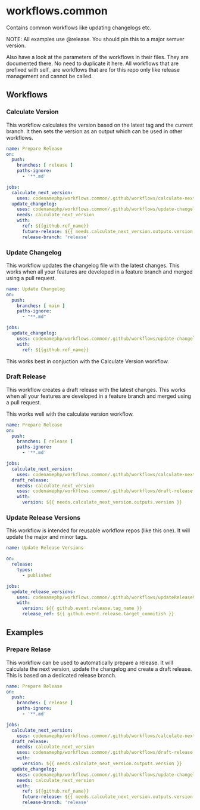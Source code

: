 # workflows.common
Contains common workflows like updating changelogs etc.

NOTE: All examples use @release. You should pin this to a major semver version.

Also have a look at the parameters of the workflows in their files. They are documented there. No need to duplicate it here.
All workflows that are prefixed with self_ are workflows that are for this repo only like release management and cannot be called.

## Workflows

### Calculate Version

This workflow calculates the version based on the latest tag and the current branch. It then sets the
version as an output which can be used in other workflows.

```yaml
name: Prepare Release
on:
  push:
    branches: [ release ]
    paths-ignore:
      - '**.md'

jobs:
  calculate_next_version:
    uses: codenamephp/workflows.common/.github/workflows/calculate-next-version.yml@relase
  update_changelog:
    uses: codenamephp/workflows.common/.github/workflows/update-changelog.yml@release
    needs: calculate_next_version
    with:
      ref: ${{github.ref_name}}
      future-release: ${{ needs.calculate_next_version.outputs.version }}
      release-branch: 'release'
```

### Update Changelog

This workflow updates the changelog file with the latest changes. This works when all your features are
developed in a feature branch and merged using a pull request.

```yaml
name: Update Changelog
on:
  push:
    branches: [ main ]
    paths-ignore:
      - "**.md"

jobs:
  update_changelog:
    uses: codenamephp/workflows.common/.github/workflows/update-changelog.yml@release
    with:
      ref: ${{github.ref_name}}
```

This works best in conjuction with the Calculate Version workflow.

### Draft Release

This workflow creates a draft release with the latest changes. This works when all your features are
developed in a feature branch and merged using a pull request.

This works well with the calculate version workflow.

```yaml
name: Prepare Release
on:
  push:
    branches: [ release ]
    paths-ignore:
      - '**.md'

jobs:
  calculate_next_version:
    uses: codenamephp/workflows.common/.github/workflows/calculate-next-version.yml@release
  draft_release:
    needs: calculate_next_version
    uses: codenamephp/workflows.common/.github/workflows/draft-release.yml@release
    with:
      version: ${{ needs.calculate_next_version.outputs.version }}
```
### Update Release Versions

This workflow is intended for reusable workflow repos (like this one). It will update the major and minor tags.

```yaml
name: Update Release Versions

on:
  release:
    types:
      - published

jobs:
  update_release_versions:
    uses: codenamephp/workflows.common/.github/workflows/updateReleaseVersions.yml@release
    with:
      version: ${{ github.event.release.tag_name }}
      release_ref: ${{ github.event.release.target_commitish }}
```

## Examples

### Prepare Relase

This workflow can be used to automatically prepare a release. It will calculate the next version, update
the changelog and create a draft release. This is based on a dedicated release branch.

```yaml
name: Prepare Release
on:
  push:
    branches: [ release ]
    paths-ignore:
      - '**.md'

jobs:
  calculate_next_version:
    uses: codenamephp/workflows.common/.github/workflows/calculate-next-version.yml@release
  draft_release:
    needs: calculate_next_version
    uses: codenamephp/workflows.common/.github/workflows/draft-release.yml@release
    with:
      version: ${{ needs.calculate_next_version.outputs.version }}
  update_changelog:
    uses: codenamephp/workflows.common/.github/workflows/update-changelog.yml@release
    needs: calculate_next_version
    with:
      ref: ${{github.ref_name}}
      future-release: ${{ needs.calculate_next_version.outputs.version }}
      release-branch: 'release'
```